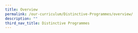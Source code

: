 ```yaml
---
title: Overview
permalink: /our-curriculum/Distinctive-Programmes/overview/
description: ""
third_nav_title: Distinctive Programmes
---
```

